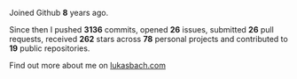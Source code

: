 Joined Github **8** years ago.

Since then I pushed **3136** commits, opened **26** issues, submitted **26** pull requests, received **262** stars across **78** personal projects and contributed to **19** public repositories.

Find out more about me on [lukasbach.com](https://lukasbach.com)
